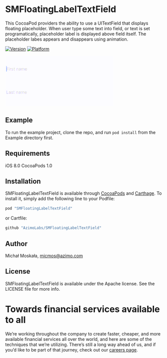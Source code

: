 # SMFloatingLabelTextField

This CocoaPod providers the ability to use a UITextField that displays floating placeholder. When user type some text into field, or text is set programatically, placeholder label is displayed above field itself. The placeholder labes appears and disappears using animation.

[![Version](https://img.shields.io/cocoapods/v/SMFloatingLabelTextField.svg?style=flat)](http://cocoapods.org/pods/SMFloatingLabelTextField)
[![Platform](https://img.shields.io/cocoapods/p/SMFloatingLabelTextField.svg?style=flat)](http://cocoapods.org/pods/SMFloatingLabelTextField)

![Example](https://raw.githubusercontent.com/AzimoLabs/SMFloatingLabelTextField/master/art/floating_label.gif)

## Example

To run the example project, clone the repo, and run `pod install` from the Example directory first.

## Requirements

iOS 8.0
CocoaPods 1.0

## Installation

SMFloatingLabelTextField is available through [CocoaPods](http://cocoapods.org) and [Carthage](https://github.com/Carthage/Carthage). To install
it, simply add the following line to your Podfile:

```ruby
pod "SMFloatingLabelTextField"
```

or Cartfile:

```ruby
github "AzimoLabs/SMFloatingLabelTextField"
```

## Author

Michał Moskała, micmos@azimo.com

## License

SMFloatingLabelTextField is available under the Apache license. See the LICENSE file for more info.


# Towards financial services available to all
We’re working throughout the company to create faster, cheaper, and more available financial services all over the world, and here are some of the techniques that we’re utilizing. There’s still a long way ahead of us, and if you’d like to be part of that journey, check out our [careers page](bit.ly/3vajnu6).
